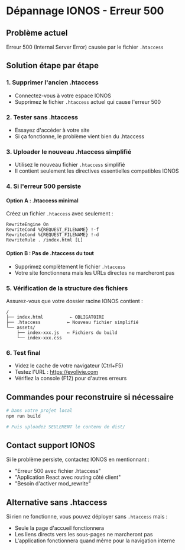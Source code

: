 # Dépannage IONOS - Erreur 500

## Problème actuel
Erreur 500 (Internal Server Error) causée par le fichier `.htaccess`

## Solution étape par étape

### 1. Supprimer l'ancien .htaccess
- Connectez-vous à votre espace IONOS
- Supprimez le fichier `.htaccess` actuel qui cause l'erreur 500

### 2. Tester sans .htaccess
- Essayez d'accéder à votre site
- Si ça fonctionne, le problème vient bien du .htaccess

### 3. Uploader le nouveau .htaccess simplifié
- Utilisez le nouveau fichier `.htaccess` simplifié
- Il contient seulement les directives essentielles compatibles IONOS

### 4. Si l'erreur 500 persiste

#### Option A : .htaccess minimal
Créez un fichier `.htaccess` avec seulement :
```
RewriteEngine On
RewriteCond %{REQUEST_FILENAME} !-f
RewriteCond %{REQUEST_FILENAME} !-d
RewriteRule . /index.html [L]
```

#### Option B : Pas de .htaccess du tout
- Supprimez complètement le fichier `.htaccess`
- Votre site fonctionnera mais les URLs directes ne marcheront pas

### 5. Vérification de la structure des fichiers

Assurez-vous que votre dossier racine IONOS contient :
```
/
├── index.html          ← OBLIGATOIRE
├── .htaccess          ← Nouveau fichier simplifié
└── assets/
    ├── index-xxx.js   ← Fichiers du build
    └── index-xxx.css
```

### 6. Test final
- Videz le cache de votre navigateur (Ctrl+F5)
- Testez l'URL : https://evolivie.com
- Vérifiez la console (F12) pour d'autres erreurs

## Commandes pour reconstruire si nécessaire

```bash
# Dans votre projet local
npm run build

# Puis uploadez SEULEMENT le contenu de dist/
```

## Contact support IONOS

Si le problème persiste, contactez IONOS en mentionnant :
- "Erreur 500 avec fichier .htaccess"
- "Application React avec routing côté client"
- "Besoin d'activer mod_rewrite"

## Alternative sans .htaccess

Si rien ne fonctionne, vous pouvez déployer sans `.htaccess` mais :
- Seule la page d'accueil fonctionnera
- Les liens directs vers les sous-pages ne marcheront pas
- L'application fonctionnera quand même pour la navigation interne